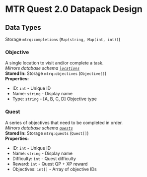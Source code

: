# MTR Quest 2.0 Datapack Design

## Data Types

Storage `mtrq:completions` (`Map(string, Map(int, int))`)

### Objective
A single location to visit and/or complete a task. \
*Mirrors database schema [`locations`](/docs/database.md#locations)* \
**Stored In:** Storage `mtrq:objectives` (`Objective[]`) \
**Properties:**
- ID: `int` - Unique ID
- Name: `string` - Display name
- Type: `string` - [A, B, C, D] Objective type

### Quest
A series of objectives that need to be completed in order. \
*Mirrors database schema [`quests`](/docs/database.md#quests)* \
**Stored In:** Storage `mtrq:quests` (`Quest[]`) \
**Properties:**
- ID: `int` - Unique ID
- Name: `string` - Display name
- Difficulty: `int` - Quest difficulty
- Reward: `int` - Quest QP + XP reward
- Objectives: `int[]` - Array of objective IDs
